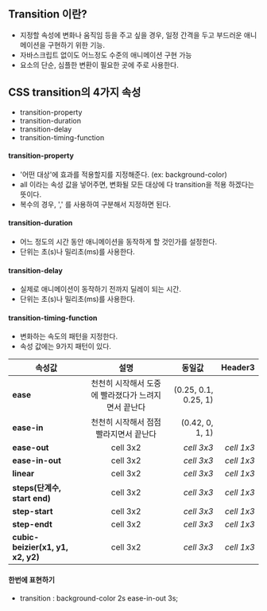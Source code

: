 ## Transition 이란?

- 지정할 속성에 변화나 움직임 등을 주고 싶을 경우, 일정 간격을 두고 부드러운 애니메이션을 구현하기 위한 기능.
- 자바스크립트 없이도 어느정도 수준의 애니메이션 구현 가능
- 요소의 단순, 심플한 변환이 필요한 곳에 주로 사용한다.

## CSS transition의 4가지 속성
- transition-property
- transition-duration
- transition-delay
- transition-timing-function


#### transition-property
- '어떤 대상'에 효과를 적용할지를 지정해준다. (ex: background-color)
- all 이라는 속성 값을 넣어주면, 변화될 모든 대상에 다 transition을 적용 하겠다는 뜻이다.
- 복수의 경우, ',' 를 사용하여 구분해서 지정하면 된다.

#### transition-duration
- 어느 정도의 시간 동안 애니메이션을 동작하게 할 것인가를 설정한다.
- 단위는 초(s)나 밀리초(ms)를 사용한다.

#### transition-delay
- 실제로 애니메이션이 동작하기 전까지 딜레이 되는 시간.
- 단위는 초(s)나 밀리초(ms)를 사용한다.

#### transition-timing-function
- 변화하는 속도의 패턴을 지정한다.
- 속성 값에는 9가지 패턴이 있다.

|<center>속성값</center>|<center>설명</center>|<center>동일값</center>|<center>Header3</center>|
|:--------|:--------:|--------:|--------:|
|**ease**|<center>천천히 시작해서 도중에 빨라졌다가 느려지면서 끝난다</center>|(0.25, 0.1, 0.25, 1)|  |
|**ease-in**|<center>천천히 시작해서 점점 빨라지면서 끝난다 </center>|(0.42, 0, 1, 1)| |
|**ease-out**|<center>cell 3x2 </center>|*cell 3x3*|*cell 1x3*|
|**ease-in-out**|<center>cell 3x2 </center>|*cell 3x3*|*cell 1x3*|
|**linear**|<center>cell 3x2 </center>|*cell 3x3*|*cell 1x3*|
|**steps(단계수, start end)**|<center>cell 3x2 </center>|*cell 3x3*|*cell 1x3*|
|**step-start**|<center>cell 3x2 </center>|*cell 3x3*|*cell 1x3*|
|**step-endt**|<center>cell 3x2 </center>|*cell 3x3*|*cell 1x3*|
|**cubic-beizier(x1, y1, x2, y2)**|<center>cell 3x2 </center>|*cell 3x3*|*cell 1x3*|


#### 한번에 표현하기
- transition : background-color 2s ease-in-out 3s;






